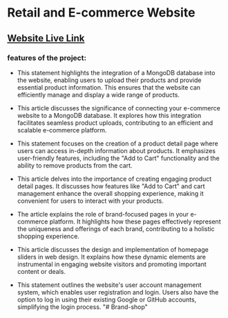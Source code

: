 # Retail and E-commerce Website

## [Website Live Link](https://brand-shop-ecommerce.netlify.app/) 

### features of the project:

- This statement highlights the integration of a MongoDB database into the website, enabling users to upload their products and provide essential product information. This ensures that the website can efficiently manage and display a wide range of products.

- This article discusses the significance of connecting your e-commerce website to a MongoDB database. It explores how this integration facilitates seamless product uploads, contributing to an efficient and scalable e-commerce platform.

- This statement focuses on the creation of a product detail page where users can access in-depth information about products. It emphasizes user-friendly features, including the "Add to Cart" functionality and the ability to remove products from the cart.

- This article delves into the importance of creating engaging product detail pages. It discusses how features like "Add to Cart" and cart management enhance the overall shopping experience, making it convenient for users to interact with your products.


- The article explains the role of brand-focused pages in your e-commerce platform. It highlights how these pages effectively represent the uniqueness and offerings of each brand, contributing to a holistic shopping experience.

- This article discusses the design and implementation of homepage sliders in web design. It explains how these dynamic elements are instrumental in engaging website visitors and promoting important content or deals.

- This statement outlines the website's user account management system, which enables user registration and login. Users also have the option to log in using their existing Google or GitHub accounts, simplifying the login process.
"# Brand-shop" 
